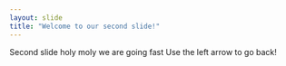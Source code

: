 ```yaml
---
layout: slide
title: "Welcome to our second slide!"
---
```

Second slide holy moly we are going fast
Use the left arrow to go back!

